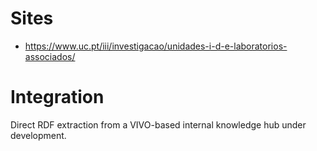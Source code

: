 # Sites

*  https://www.uc.pt/iii/investigacao/unidades-i-d-e-laboratorios-associados/

# Integration

Direct RDF extraction from a VIVO-based internal knowledge hub under development.


